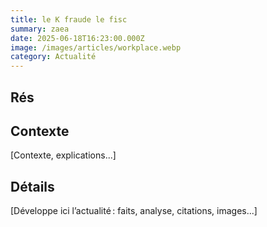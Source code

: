 ```yaml
---
title: le K fraude le fisc
summary: zaea
date: 2025-06-18T16:23:00.000Z
image: /images/articles/workplace.webp
category: Actualité
---
```

## Rés

## Contexte

\[Contexte, explications...]

## Détails

\[Développe ici l’actualité : faits, analyse, citations, images...]
